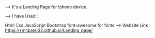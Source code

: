 --> It's a Landing Page for Iphone device.

--> I have Used :

Html
Css
JavaScript
Bootstrap
font-awesome for fonts
--> Website Link : https://smitpatel32.github.io/Landing_page/
